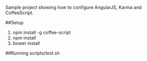Sample project showing how to configure AngularJS, Karma and CoffeeScript.

##Setup
1. npm install -g coffee-script
2. npm install
3. bower install

##Running
scripts/test.sh
